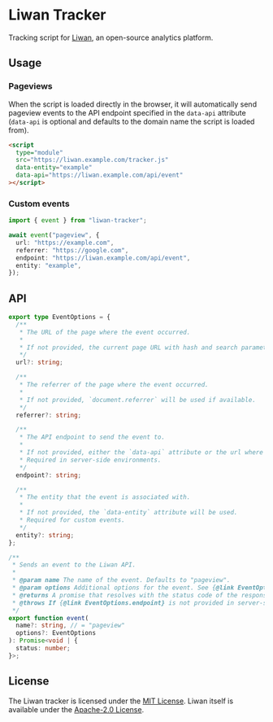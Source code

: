 # Liwan Tracker

Tracking script for [Liwan](https://liwan.dev), an open-source analytics platform.

## Usage

### Pageviews

When the script is loaded directly in the browser, it will automatically send pageview events to the API endpoint specified in the `data-api` attribute (`data-api` is optional and defaults to the domain name the script is loaded from).

```html
<script
  type="module"
  src="https://liwan.example.com/tracker.js"
  data-entity="example"
  data-api="https://liwan.example.com/api/event"
></script>
```

### Custom events

```ts
import { event } from "liwan-tracker";

await event("pageview", {
  url: "https://example.com",
  referrer: "https://google.com",
  endpoint: "https://liwan.example.com/api/event",
  entity: "example",
});
```

## API

```ts
export type EventOptions = {
  /**
   * The URL of the page where the event occurred.
   *
   * If not provided, the current page URL with hash and search parameters removed will be used.
   */
  url?: string;

  /**
   * The referrer of the page where the event occurred.
   *
   * If not provided, `document.referrer` will be used if available.
   */
  referrer?: string;

  /**
   * The API endpoint to send the event to.
   *
   * If not provided, either the `data-api` attribute or the url where the script is loaded from will be used.
   * Required in server-side environments.
   */
  endpoint?: string;

  /**
   * The entity that the event is associated with.
   *
   * If not provided, the `data-entity` attribute will be used.
   * Required for custom events.
   */
  entity?: string;
};

/**
 * Sends an event to the Liwan API.
 *
 * @param name The name of the event. Defaults to "pageview".
 * @param options Additional options for the event. See {@link EventOptions}.
 * @returns A promise that resolves with the status code of the response or void if the event was ignored.
 * @throws If {@link EventOptions.endpoint} is not provided in server-side environments.
 */
export function event(
  name?: string, // = "pageview"
  options?: EventOptions
): Promise<void | {
  status: number;
}>;
```

## License

The Liwan tracker is licensed under the [MIT License](LICENSE.md). Liwan itself is available under the [Apache-2.0 License](https://github.com/explodingcamera/liwan/blob/main/LICENSE.md).
